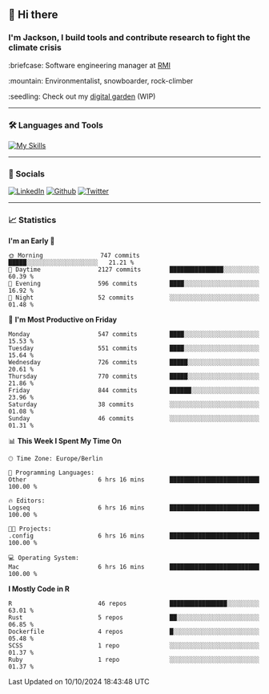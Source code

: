 ## :wave: Hi there
### I'm Jackson, I build tools and contribute research to fight the climate crisis
<p> :briefcase: Software engineering manager at <a href="https://rmi.org/" alt="RMI">RMI</a></p>
<p> :mountain: Environmentalist, snowboarder, rock-climber</p>
<p> :seedling: Check out my <a href="https://jdhoffa.github.io/" alt="digital garden">digital garden</a> (WIP) </p>

---

### :hammer_and_wrench: Languages and Tools

[![My Skills](https://skillicons.dev/icons?i=r,python,rust,docker,svelte,js,neovim,azure,postgresql,kubernetes,html,css&perline=6&theme=dark)](https://skillicons.dev)

---

### :iphone: Socials

[![LinkedIn](https://skillicons.dev/icons?i=linkedin&theme=dark)](https://www.linkedin.com/in/jackson-hoffart/) 
[![Github](https://skillicons.dev/icons?i=github&theme=dark)](https://github.com/jdhoffa) 
[![Twitter](https://skillicons.dev/icons?i=twitter&theme=dark)](https://twitter.com/jdhoffart) 

---

### :chart_with_upwards_trend: Statistics

 
<!--START_SECTION:waka-->
**I'm an Early 🐤** 

```text
🌞 Morning                747 commits         █████░░░░░░░░░░░░░░░░░░░░   21.21 % 
🌆 Daytime                2127 commits        ███████████████░░░░░░░░░░   60.39 % 
🌃 Evening                596 commits         ████░░░░░░░░░░░░░░░░░░░░░   16.92 % 
🌙 Night                  52 commits          ░░░░░░░░░░░░░░░░░░░░░░░░░   01.48 % 
```
📅 **I'm Most Productive on Friday** 

```text
Monday                   547 commits         ████░░░░░░░░░░░░░░░░░░░░░   15.53 % 
Tuesday                  551 commits         ████░░░░░░░░░░░░░░░░░░░░░   15.64 % 
Wednesday                726 commits         █████░░░░░░░░░░░░░░░░░░░░   20.61 % 
Thursday                 770 commits         █████░░░░░░░░░░░░░░░░░░░░   21.86 % 
Friday                   844 commits         ██████░░░░░░░░░░░░░░░░░░░   23.96 % 
Saturday                 38 commits          ░░░░░░░░░░░░░░░░░░░░░░░░░   01.08 % 
Sunday                   46 commits          ░░░░░░░░░░░░░░░░░░░░░░░░░   01.31 % 
```


📊 **This Week I Spent My Time On** 

```text
🕑︎ Time Zone: Europe/Berlin

💬 Programming Languages: 
Other                    6 hrs 16 mins       █████████████████████████   100.00 % 

🔥 Editors: 
Logseq                   6 hrs 16 mins       █████████████████████████   100.00 % 

🐱‍💻 Projects: 
.config                  6 hrs 16 mins       █████████████████████████   100.00 % 

💻 Operating System: 
Mac                      6 hrs 16 mins       █████████████████████████   100.00 % 
```

**I Mostly Code in R** 

```text
R                        46 repos            ████████████████░░░░░░░░░   63.01 % 
Rust                     5 repos             ██░░░░░░░░░░░░░░░░░░░░░░░   06.85 % 
Dockerfile               4 repos             █░░░░░░░░░░░░░░░░░░░░░░░░   05.48 % 
SCSS                     1 repo              ░░░░░░░░░░░░░░░░░░░░░░░░░   01.37 % 
Ruby                     1 repo              ░░░░░░░░░░░░░░░░░░░░░░░░░   01.37 % 
```




 Last Updated on 10/10/2024 18:43:48 UTC
<!--END_SECTION:waka-->
